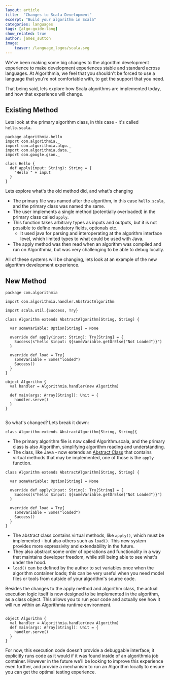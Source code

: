 ```yaml
---
layout: article
title:  "Changes to Scala Development"
excerpt: "Build your algorithm in Scala"
categories: languages
tags: [algo-guide-lang]
show_related: true
author: james_sutton
image:
    teaser: /language_logos/scala.svg
---
```



We've been making some big changes to the algorithm development experience
to make development experiences stable and standard across languages. At Algorithmia, we feel that you shouldn't be forced to use a language that you're not comfortable with, to get the support that you need.

That being said, lets explore how Scala algorithms are implemented today, and how that experience will change.



## Existing Method

Lets look at the primary algorithm class, in this case - it's called `hello.scala`.
```
package algorithmia.hello
import com.algorithmia._
import com.algorithmia.algo._
import com.algorithmia.data._
import com.google.gson._

class Hello {
  def apply(input: String): String = {
    "Hello " + input
  }
}
```

Lets explore what's the old method did, and what's changing
- The primary file was named after the algorithm, in this case `hello.scala`, and the primary class was named the same.
- The user implements a single method (potentially overloaded) in the primary class called `apply`.
- This function takes arbitrary types as inputs and outputs, but it is not possible to define mandatory fields, optionals etc.
    - It used java for parsing and interoperating at the algorithm interface level, which limited types to what could be used with Java.
- The apply method was then read when an algorithm was compiled and run on Algorithmia, but was very challenging to be able to debug locally.

All of these systems will be changing, lets look at an example of the new algorithm development experience.

## New Method

```
package com.algorithmia

import com.algorithmia.handler.AbstractAlgorithm

import scala.util.{Success, Try}

class Algorithm extends AbstractAlgorithm[String, String] {

  var someVariable: Option[String] = None

  override def apply(input: String): Try[String] = {
    Success(s"hello $input: ${someVariable.getOrElse("Not Loaded")}")
  }

  override def load = Try{
    someVariable = Some("loaded")
    Success()
  }
}

object Algorithm {
  val handler = Algorithmia.handler(new Algorithm)

  def main(args: Array[String]): Unit = {
    handler.serve()
  }
}


```
So what's changed? Lets break it down:
```
class Algorithm extends AbstractAlgorithm[String, String]{
```
- The primary algorithm file is now called Algorithm.scala, and the primary class is also Algorithm, simplifying algorithm reading and understanding.
- The class, like Java - now extends an [Abstract Class](https://github.com/algorithmiaio/algorithmia-scala/blob/master/src/main/scala/com/algorithmia/handler/AbstractAlgorithm.scala) that contains virtual methods that may be implemented, one of those is the `apply` function.
```
class Algorithm extends AbstractAlgorithm[String, String] {

  var someVariable: Option[String] = None

  override def apply(input: String): Try[String] = {
    Success(s"hello $input: ${someVariable.getOrElse("Not Loaded")}")
  }

  override def load = Try{
    someVariable = Some("loaded")
    Success()
  }
}
```
- The abstract class contains virtual methods, like `apply()`, which must be implemented - but also others such as `load()`. This new system provides more expressivity and extendability in the future.
- They also abstract some order of operations and functionality in a way that maintains developer freedom, while still being able to see what's under the hood.
- `load()` can be defined by the author to set variables once when the algorithm container loads; this can be very useful when you need model files or tools from outside of your algorithm's source code.


Besides the changes to the apply method and algorithm class, the actual execution logic itself is now designed to be implemented in the algorithm, as a class object.
 This allows you to run your code and actually see how it will run within an Algorithmia runtime environment.
```

object Algorithm {
  val handler = Algorithmia.handler(new Algorithm)
  def main(args: Array[String]): Unit = {
    handler.serve()
  }
}
```
For now, this execution code doesn't provide a debuggable interface; it explicitly runs code as it would if it was found inside of an algorithmia job container. 
However in the future we'll be looking to improve this experience even further, and provide a mechanism to run an Algorithm locally to ensure you can get the optimal testing experience.
